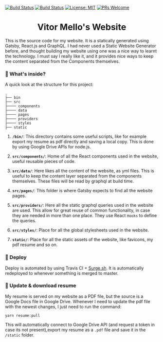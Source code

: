 [![Build Status](https://travis-ci.org/vitormv/vmello-website.svg?branch=master)](https://travis-ci.org/vitormv/vmello-website) [![Build Status](https://travis-ci.org/vitormv/vmello-website.svg?branch=master)](https://travis-ci.org/vitormv/vmello-website) [![License: MIT](https://img.shields.io/badge/License-MIT-yellow.svg)](https://opensource.org/licenses/MIT) [![PRs Welcome](https://img.shields.io/badge/PRs-welcome-brightgreen.svg)](https://github.com/vitormv/vmello-website/pulls) 

<h1 align="center">
  Vitor Mello's Website
</h1>

This is the source code for my website. It is a statically generated using Gatsby, React.js and GraphQL. I had never used a Static Website Generator before, and thought building my website using one was a nice way to learnt the technology. I must say I really like it, and it provides nice ways to keep the content separated from the Components themselves.

### 🧐 What's inside?

A quick look at the structure for this project:

    .
    ├── bin
    ├── src 
    ├──── components
    ├──── data
    ├──── pages
    ├──── providers
    ├──── styles
    ├── static

1. **`/bin/`**: This directory contains some useful scripts, like for example export my resume as pdf directly and saving a local copy. This is done by using Google Drive APIs for node.js.

2. **`src/components/`**: Home of all the React components used in the website, useful reusable pieces of code.

3. **`src/data/`**: Here likes all the content of the website, as yml files. This is useful to keep the content layer separated from the components themselves. These files will be read by graphql at build time.

4.  **`src/pages/`**: This folder is where Gatsby expects to find all the website pages.

5.  **`src/providers/`**: Here all the static graphql queries used in the website are used. This allow for great reuse of common functionality, in case they are needed in more than one place. They use React `Hooks` to define the queries.

6.  **`src/styles/`**: Place for all the global stylesheets used in the website.

7.  **`static/`**: Place for all the static assets of the website, like favicons, my pdf resume and so on.

### 💫 Deploy

Deploy is automated by using Travis CI + [Surge.sh](https://surge.sh/). It is automatically redeployed to whenever something is merged to master.

### 💾 Update & download resume

My resume is served on my website as a PDF file, but the source is a Google Docs file in Google Drive. Whenever I need to update the pdf file with the newest changes, I just need to run the command:
```
yarn resume:pull
```
This will automatically connect to Google Drive API (and request a token in case its not present),export my resume as a `.pdf` file and save it in the `/static` folder.
